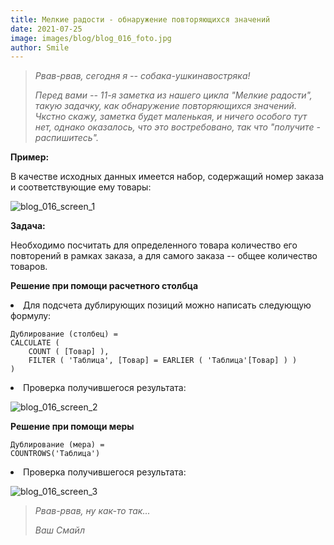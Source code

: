 ```yaml
---
title: Мелкие радости - обнаружение повторяющихся значений
date: 2021-07-25
image: images/blog/blog_016_foto.jpg
author: Smile
---
```


> *Рвав-рвав, сегодня я -- собака-ушкинавостряка!*
>
> *Перед вами -- 11-я заметка из нашего цикла "Мелкие радости", такую задачку, как обнаружение повторяющихся значений. Чкстно скажу, заметка будет маленькая, и ничего особого тут нет, однако оказалось, что это востребовано, так что "получите - распишитесь".*


**Пример:**

В качестве исходных данных имеется набор, содержащий номер заказа и соответствующие ему товары:

![blog_016_screen_1](https://kkadikin.ru/images/blog/blog_016_screen_1.jpg)


**Задача:**

Необходимо посчитать для определенного товара количество его повторений в рамках заказа, а для самого заказа -- общее количество товаров.

**Решение при помощи расчетного столбца**

**<li>** Для подсчета дублирующих позиций можно написать следующую формулу:

```dax
Дублирование (столбец) = 
CALCULATE (
    COUNT ( [Товар] ),
    FILTER ( 'Таблица', [Товар] = EARLIER ( 'Таблица'[Товар] ) )
)
```

**<li>** Проверка получившегося результата:

![blog_016_screen_2](https://kkadikin.ru/images/blog/blog_016_screen_2.jpg)

**Решение при помощи меры**

```dax
Дублирование (мера) = 
COUNTROWS('Таблица')
```

**<li>** Проверка получившегося результата:

![blog_016_screen_3](https://kkadikin.ru/images/blog/blog_016_screen_3.jpg)


> *Рвав-рвав, ну как-то так...*
>
> *Ваш Смайл*
